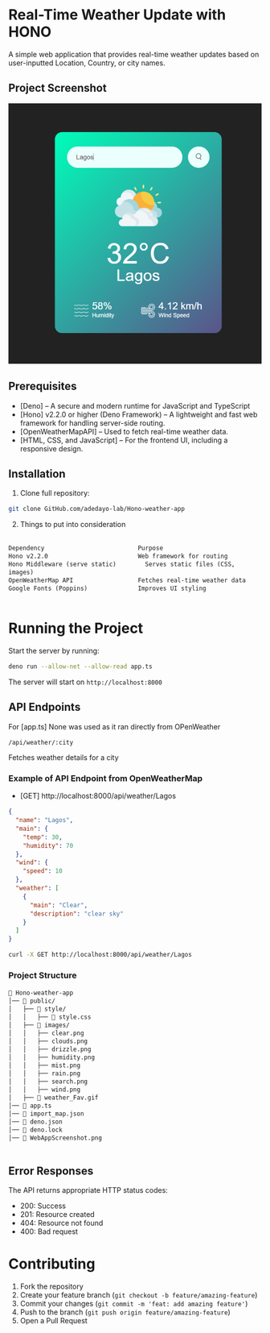 
# Real-Time Weather Update with HONO

A simple web application that provides real-time weather updates based on user-inputted Location, Country, or city names.
## Project Screenshot
![Weather App Screenshot](WebAppScreenshot.png)

## Prerequisites

- [Deno] – A secure and modern runtime for JavaScript and TypeScript
- [Hono] v2.2.0 or higher (Deno Framework) – A lightweight and fast web framework for handling server-side routing.
- [OpenWeatherMapAPI] – Used to fetch real-time weather data.
- [HTML, CSS, and JavaScript] – For the frontend UI, including a responsive design.


## Installation

1. Clone full repository:

```bash
git clone GitHub.com/adedayo-lab/Hono-weather-app
```

2. Things to put into consideration

```

Dependency	                        Purpose
Hono v2.2.0               	        Web framework for routing
Hono Middleware (serve static)	      Serves static files (CSS, images)
OpenWeatherMap API	                Fetches real-time weather data
Google Fonts (Poppins)            	Improves UI styling


```


# Running the Project

Start the server by running:

```bash
deno run --allow-net --allow-read app.ts
```

The server will start on `http://localhost:8000`

## API Endpoints
For [app.ts] None was used as it ran directly from OPenWeather

```
/api/weather/:city
```
Fetches weather details for a city

### Example of API Endpoint from OpenWeatherMap

- [GET] http://localhost:8000/api/weather/Lagos

```json
{
  "name": "Lagos",
  "main": {
    "temp": 30,
    "humidity": 70
  },
  "wind": {
    "speed": 10
  },
  "weather": [
    {
      "main": "Clear",
      "description": "clear sky"
    }
  ]
}

```


```bash
curl -X GET http://localhost:8000/api/weather/Lagos
```

### Project Structure

```
📂 Hono-weather-app  
│── 📂 public/                  
│   ├── 📂 style/               
│   │   ├── 📄 style.css        
│   ├── 📂 images/              
│   │   ├── clear.png  
│   │   ├── clouds.png  
│   │   ├── drizzle.png  
│   │   ├── humidity.png  
│   │   ├── mist.png  
│   │   ├── rain.png  
│   │   ├── search.png  
│   │   ├── wind.png  
│   ├── 📄 weather_Fav.gif      
│── 📄 app.ts                    
│── 📄 import_map.json          
│── 📄 deno.json 
│── 📄 deno.lock  
│── 📄 WebAppScreenshot.png                


```

## Error Responses

The API returns appropriate HTTP status codes:

- 200: Success
- 201: Resource created
- 404: Resource not found
- 400: Bad request

#  Contributing

1. Fork the repository
2. Create your feature branch (`git checkout -b feature/amazing-feature`)
3. Commit your changes (`git commit -m 'feat: add amazing feature'`)
4. Push to the branch (`git push origin feature/amazing-feature`)
5. Open a Pull Request
